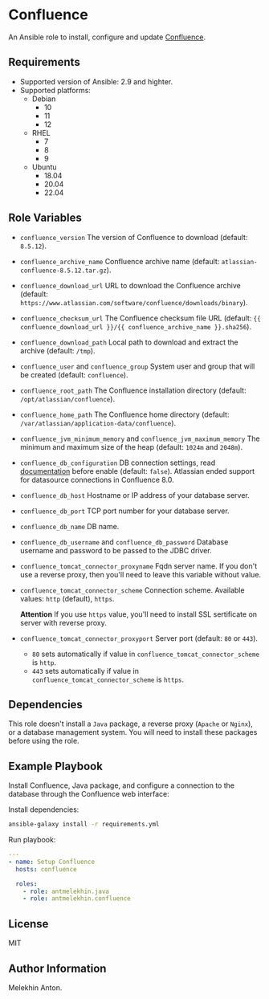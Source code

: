 Confluence
==========

An Ansible role to install, configure and update [Confluence](https://www.atlassian.com/ru/software/confluence).

Requirements
------------

- Supported version of Ansible: 2.9 and highter.
- Supported platforms:
  - Debian
    - 10
    - 11
    - 12
  - RHEL
    - 7
    - 8
    - 9
  - Ubuntu
    - 18.04
    - 20.04
    - 22.04

Role Variables
--------------

- `confluence_version` The version of Confluence to download (default: `8.5.12`).
- `confluence_archive_name` Confluence archive name (default: `atlassian-confluence-8.5.12.tar.gz`).
- `confluence_download_url` URL to download the Confluence archive (default: `https://www.atlassian.com/software/confluence/downloads/binary`).
- `confluence_checksum_url` The Confluence checksum file URL (default: `{{ confluence_download_url }}/{{ confluence_archive_name }}.sha256`).
- `confluence_download_path` Local path to download and extract the archive (default: `/tmp`).
- `confluence_user` and `confluence_group` System user and group that will be created (default: `confluence`).
- `confluence_root_path` The Confluence installation directory (default: `/opt/atlassian/confluence`).
- `confluence_home_path` The Confluence home directory (default: `/var/atlassian/application-data/confluence`).
- `confluence_jvm_minimum_memory` and `confluence_jvm_maximum_memory` The minimum and maximum size of the heap (default: `1024m` and `2048m`).
- `confluence_db_configuration` DB connection settings, read [documentation](https://confluence.atlassian.com/conf85/configuring-a-datasource-connection-1283361007.html) before enable (default: `false`). Atlassian ended support for datasource connections in Confluence 8.0.
- `confluence_db_host` Hostname or IP address of your database server.
- `confluence_db_port` TCP port number for your database server.
- `confluence_db_name` DB name.
- `confluence_db_username` and `confluence_db_password` Database username and password to be passed to the JDBC driver.
- `confluence_tomcat_connector_proxyname` Fqdn server name. If you don't use a reverse proxy, then you'll need to leave this variable without value.
- `confluence_tomcat_connector_scheme` Connection scheme. Available values: `http` (default), `https`.

    **Attention** If you use `https` value, you'll need to install SSL sertificate on server with reverse proxy.

- `confluence_tomcat_connector_proxyport` Server port (default: `80` or `443`).
  - `80` sets automatically if value in `confluence_tomcat_connector_scheme` is `http`.
  - `443` sets automatically if value in `confluence_tomcat_connector_scheme` is `https`.

Dependencies
------------

This role doesn't install a `Java` package, a reverse proxy (`Apache` or `Nginx`), or a database management system. You will need to install these packages before using the role.

Example Playbook
----------------

Install Confluence, Java package, and configure a connection to the database through the Confluence web interface:

Install dependencies:

```bash
ansible-galaxy install -r requirements.yml
```

Run playbook:

```yaml
---
- name: Setup Confluence
  hosts: confluence

  roles:
    - role: antmelekhin.java
    - role: antmelekhin.confluence
```

License
-------

MIT

Author Information
------------------

Melekhin Anton.
